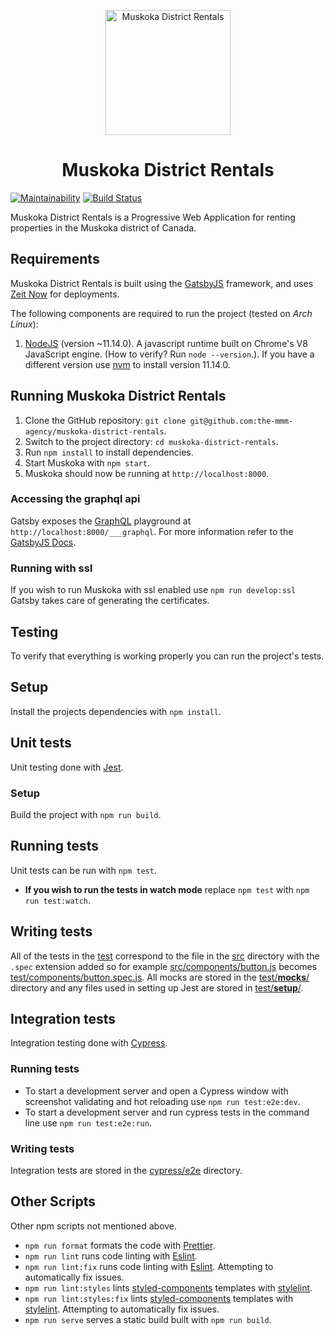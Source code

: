 <p align="center">
  <a href="https://muskoka-district-rentals-git-develop.brettm12345.now.sh">
    <img alt="Muskoka District Rentals" src="https://raw.githubusercontent.com/the-mmm-agency/muskoka-district-rentals/develop/src/images/muskoka-icon.png?token=ABZYMRBUCO33Z2575LNUMIS42EJSA" width="200" />
  </a>
</p>
<h1 align="center">
  Muskoka District Rentals
</h1>

[![Maintainability](https://api.codeclimate.com/v1/badges/286e7758d65155f310fc/maintainability)](https://codeclimate.com/repos/5ccc050e4ee755025800767b/maintainability)
[![Build Status](https://travis-ci.com/the-mmm-agency/muskoka-district-rentals.svg?token=QVYQcxXPfbbPMPMBfYwd&branch=develop)](https://travis-ci.com/the-mmm-agency/muskoka-district-rentals)

Muskoka District Rentals is a Progressive Web Application for renting properties in the  Muskoka district of Canada.

## Requirements

Muskoka District Rentals is built using the [GatsbyJS](https://www.gatsbyjs.org) framework, and uses [Zeit Now](https://zeit.co/now) for deployments.

The following components are required to run the project (tested on *Arch Linux*):

1. [NodeJS](https://panodejs.org/) (version ~11.14.0). A javascript runtime built on Chrome's V8 JavaScript engine. (How to verify? Run `node --version`.). If you have a different version use [nvm](https://github.com/nvm-sh/nvm) to install version 11.14.0.

## Running Muskoka District Rentals

1. Clone the GitHub repository: `git clone git@github.com:the-mmm-agency/muskoka-district-rentals`.
2. Switch to the project directory: `cd muskoka-district-rentals`.
3. Run `npm install` to install dependencies.
4. Start Muskoka with `npm start`.
5. Muskoka should now be running at `http://localhost:8000`.

### Accessing the graphql api

Gatsby exposes the [GraphQL](https://graphql.org) playground at `http://localhost:8000/___graphql`. For more information refer to the [GatsbyJS Docs](https://www.gatsbyjs.org/docs/graphql/).

### Running with ssl

If you wish to run Muskoka with ssl enabled use `npm run develop:ssl` Gatsby takes care of generating the certificates.

## Testing

To verify that everything is working properly you can run the project's tests.

## Setup

Install the projects dependencies with `npm install`.

## Unit tests

Unit testing done with [Jest](https://jestjs.io).

### Setup

Build the project with `npm run build`.

## Running tests

Unit tests can be run with `npm test`.

- **If you wish to run the tests in watch mode** replace `npm test` with `npm run test:watch`.

## Writing tests

All of the tests in the [test](test/) correspond to the file in the [src](src/) directory with the `.spec` extension added so for example [src/components/button.js](src/components/button.js) becomes [test/components/button.spec.js](test/components/button.spec.js). All mocks are stored in the [test/__mocks__/](test/__mocks__) directory and any files used in setting up Jest are stored in [test/__setup__/](test/__setup__/).

## Integration tests

Integration testing done with [Cypress](https://www.cypress.io).

### Running tests

- To start a development server and open a Cypress window with screenshot validating and hot reloading use `npm run test:e2e:dev`.
- To start a development server and run cypress tests in the command line use `npm run test:e2e:run`.

### Writing tests

Integration tests are stored in the [cypress/e2e](cypress/e2e) directory.

## Other Scripts

Other npm scripts not mentioned above.

- `npm run format` formats the code with [Prettier](https://prettier.io/).
- `npm run lint` runs code linting with [Eslint](https://eslint.org).
- `npm run lint:fix` runs code linting with [Eslint](https://eslint.org). Attempting to automatically fix issues.
- `npm run lint:styles` lints [styled-components](https://styled-components.com) templates with [stylelint](https://stylelint.io).
- `npm run lint:styles:fix` lints [styled-components](https://styled-components.com) templates with [stylelint](https://stylelint.io). Attempting to automatically fix issues.
- `npm run serve` serves a static build built with `npm run build`.
